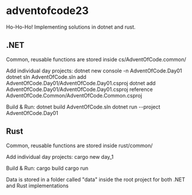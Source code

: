 # adventofcode23

Ho-Ho-Ho! Implementing solutions in dotnet and rust.

## .NET

Common, reusable functions are stored inside cs/AdventOfCode.common/

Add individual day projects:
    dotnet new console -n AdventOfCode.Day01
    dotnet sln AdventOfCode.sln add AdventOfCode.Day01/AdventOfCode.Day01.csproj
    dotnet add AdventOfCode.Day01/AdventOfCode.Day01.csproj reference AdventOfCode.Common/AdventOfCode.Common.csproj

Build & Run:
    dotnet build AdventOfCode.sln
    dotnet run --project AdventOfCode.Day01

## Rust

Common, reusable functions are stored inside rust/common/


Add individual day projects:
    cargo new day_1

Build & Run:
    cargo build
    cargo run

Data is stored in a folder called "data" inside the root project for both .NET and Rust implementations